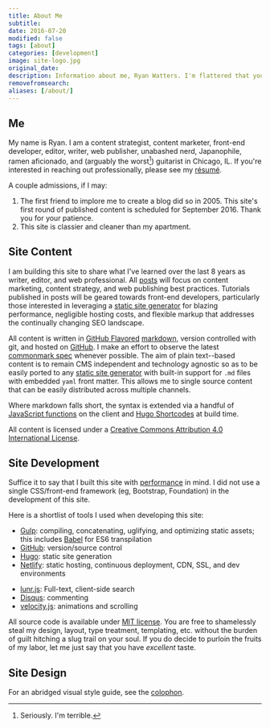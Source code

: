 ```yaml
---
title: About Me
subtitle:
date: 2016-07-20
modified: false
tags: [about]
categories: [development]
image: site-logo.jpg
original_date:
description: Information about me, Ryan Watters. I'm flattered that you're interested in reading about my favorite subject to talk about.
removefromsearch:
aliases: [/about/]
---
```


## Me

My name is Ryan. I am a content strategist, content marketer, front-end developer, editor, writer, web publisher, unabashed nerd, Japanophile, ramen aficionado, and (arguably the worst[^1]) guitarist in Chicago, IL. If you're interested in reaching out professionally, please see my [résumé][].

A couple admissions, if I may:

1. The first friend to implore me to create a blog did so in 2005. This site's first round of published content is scheduled for September 2016. Thank you for your patience.
2. This site is classier and cleaner than my apartment.

## Site Content

I am building this site to share what I've learned over the last 8 years as writer, editor, and web professional. All [posts][] will focus on content marketing, content strategy, and web publishing best practices. Tutorials published in posts will be geared towards front-end developers, particularly those interested in leveraging a [static site generator][] for blazing performance, negligible hosting costs, and flexible markup that addresses the continually changing SEO landscape.

All content is written in [GitHub Flavored][] [markdown](https://daringfireball.net/projects/markdown/), version controlled with git, and hosted on [GitHub][]. I make an effort to observe the latest [commonmark spec][] whenever possible. The aim of plain text--based content is to remain CMS independent and technology agnostic so as to be easily ported to any [static site generator][] with built-in support for `.md` files with embedded `yaml` front matter. This allows me to single source content that can be easily distributed across multiple channels.

Where markdown falls short, the syntax is extended via a handful of [JavaScript functions][] on the client and [Hugo Shortcodes][] at build time.

All content is licensed under a [Creative Commons Attribution 4.0 International License](http://creativecommons.org/licenses/by/4.0/).

## Site Development

Suffice it to say that I built this site with [performance][] in mind. I did not use a single CSS/front-end framework (eg, Bootstrap, Foundation) in the development of this site.

Here is a shortlist of tools I used when developing this site:

* [Gulp][]: compiling, concatenating, uglifying, and optimizing static assets; this includes [Babel][] for ES6 transpilation
* [GitHub][]: version/source control
* [Hugo][]: static site generation
* [Netlify][]: static hosting, continuous deployment, CDN, SSL, and dev environments
<!-- * [Amazon Simple Storage Service (S3)][]: hosting (static bucket) -->
<!-- * [Wercker][]: automated deployments -->
<!-- * [Amazon Web Services CLI][]: local deployments -->
<!-- * [CloudFlare][]: content delivery (CDN), SSL, and reverse proxy -->
* [lunr.js][]: Full-text, client-side search
* [Disqus][]: commenting
* [velocity.js][]: animations and scrolling
<!-- * [Jotform][]: forms solution -->

All source code is available under [MIT license][]. You are free to shamelessly steal my design, layout, type treatment, templating, etc. without the burden of guilt hitching a slug trail on your soul. If you do decide to purloin the fruits of my labor, let me just say that you have *excellent* taste.

## Site Design

For an abridged visual style guide, see the [colophon][].

[Amazon Simple Storage Service (S3)]:https://aws.amazon.com/s3/
[Amazon Web Services CLI]: https://aws.amazon.com/cli/
[available on GitHub]:https://www.github.com/rdwatters/ryanwattersme
[Babel]: https://babeljs.io/
[bigfoot.js]: http://www.bigfootjs.com/
[CloudFlare]: https://www.cloudflare.com
[colophon]: /colophon
[commonmark spec]: http://spec.commonmark.org/
[Disqus]:https://disqus.com/
[GitHub Flavored]:https://help.github.com/articles/basic-writing-and-formatting-syntax/
[GitHub]:https://github.com/rdwatters/ryanwattersme
[Gulp]:http://gulpjs.com/
[Hugo Shortcodes]:http://gohugo.io/extras/shortcodes/
[Hugo]:http://gohugo.io/
[JavaScript Functions]:https://github.com/rdwatters/ryanwattersme/tree/master/assets/js/modules
[Jotform]:http://www.jotform.com/
[lunr.js]:http://lunrjs.com/
[MIT License]:https://opensource.org/licenses/MIT
[Netlify]: https://www.netlify.com/
[parse]:https://www.parse.com
[performance]:https://developers.google.com/speed/pagespeed/insights/?url=https%3A%2F%2Fryanwatters.io
[posts]: /posts/
[résumé]: /resume/
[static site generator]:https://www.staticgen.com/
[velocity.js]: http://velocityjs.org/
[wercker]:http://wercker.com/

[^1]: Seriously. I'm terrible.